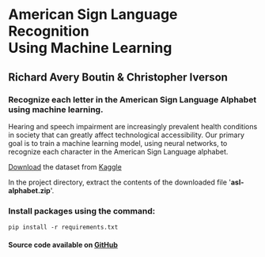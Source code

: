 # American Sign Language Recognition <br> Using Machine Learning
## Richard Avery Boutin & Christopher Iverson
### Recognize each letter in the American Sign Language Alphabet using machine learning. 

Hearing and speech impairment are increasingly prevalent health conditions in society that can greatly affect technological accessibility. Our primary goal is to train a machine learning model, using neural networks, to recognize each character in the American Sign Language alphabet.

[Download](https://www.kaggle.com/grassknoted/asl-alphabet/download) the dataset from [Kaggle](https://www.kaggle.com/grassknoted/asl-alphabet)

In the project directory, extract the contents of the downloaded file '<b>asl-alphabet.zip</b>'. 

### Install packages using the command: 
`pip install -r requirements.txt`

#### Source code available on [GitHub](https://github.com/averyboutin/ASL-Recognition-Using-Machine-Learning)